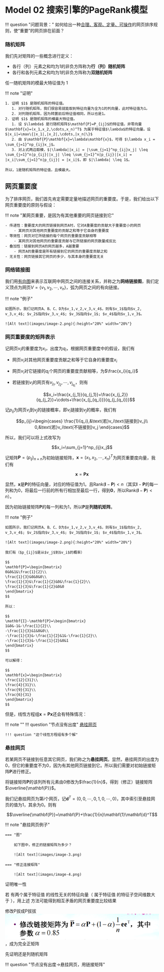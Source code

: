 # Model 02 搜索引擎的PageRank模型

!!! question "问题背景："
    如何给出一种<u>合理、客观、定量、可操作</u>的网页排序规则，使“重要”的网页排在前面？

### 随机矩阵

我们先对矩阵的一些概念进行定义：

- 各行（列）元素之和均为1的非负方阵称为**行（列）随机矩阵**
- 各行和各列元素之和均为1的非负方阵称为**双随机矩阵**


任一随机矩阵的模最大特征值为 1 

!!! note "证明"

    1. 证明 $1$ 是随机矩阵的特征值。
       1. 对行随机矩阵，我们很容易就能取到特征向量为全为1的列向量，此时特征值为1。
       2. 对列随机矩阵，因为转置前后特征值相同，所以也是1。
    2. 证明 $1$ 是随机矩阵的模最大特征值。
       1. 设 $\lambda$ 是行随机矩阵$\mathbf{P}=P_{ij}$的特征值，非零向量 $\mathbf{x}=(x_1,x_2,\cdots,x_n)^T$ 为属于特征值$\lambda$的特征向量。设$|x_i|=\max\{|x_1|,|x_2|,\cdots,|x_n|\}$
       2. 由 $\mathbf{P}\mathbf{x}=\lambda\mathbf{x}$，可得 $\lambda x_i = \sum_{j=1}^np_{ij}x_j$。
       3. 对上式两边取模，$|\lambda||x_i| = |\sum_{j=1}^np_{ij}x_j| \leq \sum_{j=1}^n|p_{ij}||x_j| \leq \sum_{j=1}^n|p_{ij}||x_i| = |x_i|\sum_{j=1}^n|p_{ij}| = |x_i|$，即 $|\lambda| \leq 1$。

    所以，1是随机矩阵的特征值，且模最大。

## 网页重要度

为了排序网页，我们首先肯定需要定量地描述网页的重要度。于是，我们给出以下网页重要度的原则与假设：

!!! note "某网页重要，是因为有其他重要的网页链接到它"

    - 传递性：重要度大的网页链接到网页A时，它对A重要度的贡献大于重要度小的网页
        - 某网页对其他网页重要度的贡献之和等于它自身的重要度
    - 等效性：网页对它所链接的每个网页的重要度贡献相等
        - 某网页对其他网页的重要度贡献与它所链接的网页数量成反比
    - 叠加性：链接到网页A的网页越多，A越重要
        - 网页A的重要度是所有链接到它的网页的重要度贡献之和
    - 无关性：网页链接其它网页的多少，与其本身的重要度无关

### 网络链接图

我们用<u>有向图</u>来表示互联网中网页之间的连接关系，并称之为**网络链接图**，我们定义顶点为网页$V=\{v_1,v_2,\cdots,v_n\}$，弧为网页之间的有向链接。

!!! note "例子"

    如图所示，我们记网页A、B、C、D为$v_1,v_2,v_3,v_4$，则有$v_1$指向$v_2, v_3,v_4$; $v_2$指向$v_3,v_4$; $v_3$指向$v_1$; $v_4$指向$v_1,v_3$。
    
    ![Alt text](images/image-2.png){:height="20%" width="20%"}

### 网页重要度的矩阵表示

记网页$v_i$的重要度为$x_i$，出度为$q_i$，根据网页重要度中的假设，我们有

- 网页$v_i$对其他网页重要度贡献之和等于它自身的重要度$x_i$
- 网页$v_i$对它链接的$q_i$个网页的重要度贡献相等，为$\frac{x_i}{q_i}$
- 若链接到$v_i$的网页有$v_{j_1},v_{j_2},\cdots,v_{j_{q_i}}$，则有

    $$x_i=\frac{x_{j_1}}{q_{j_1}}+\frac{x_{j_2}}{q_{j_2}}+\cdots+\frac{x_{j_{q_i}}}{q_{j_{q_i}}}$$

记$p_{ij}$为网页$v_i$到$v_j$的链接概率，即$v_i$链接到$v_j$的概率，我们有

$$p_{ij}=\begin{cases}
\frac{1}{q_i},&\text{若}v_i\text{链接到}v_j\\
0,&\text{若}v_i\text{不链接到}v_j
\end{cases}$$

所以，我们可以将上式改写为

$$x_i=\sum_{j=1}^np_{ij}x_j$$

记矩阵$\mathbf{P}=(p_{ij})_{n\times n}$为初始链接矩阵，$\mathbf{x}=(x_1,x_2,\cdots,x_n)^T$为网页重要度向量，我们有

$$\mathbf{x}=\mathbf{P}\mathbf{x}$$

显然，$\mathbf{x}$是$\mathbf{P}$的特征向量，对应的特征值为1。且$\text{Rank}(\mathbf{I}-\mathbf{P})<n$（其实$\mathbf{I}-\mathbf{P}$的每一列和为0，将最后一行前的所有行相加至最后一行，得到$\mathbf{0}$，所以$\text{Rank}(\mathbf{I}-\mathbf{P})<n$）。

因为初始链接矩阵$\mathbf{P}$的每一列和为1，所以$\mathbf{P}$是**列随机矩阵**。

!!! note "例子"

    如图所示，我们记网页A、B、C、D为$v_1,v_2,v_3,v_4$，则有$v_1$指向$v_2, v_3,v_4$; $v_2$指向$v_3,v_4$; $v_3$指向$v_1$; $v_4$指向$v_1,v_3$。
    
    ![Alt text](images/image-2.png){:height="20%" width="20%"}

    我们有（$p_{ij}$是从$v_j$到$v_i$的概率）

    $$
    \mathbf{P}=\begin{bmatrix}
    0&0&1&\frac{1}{2}\\
    \frac{1}{3}&0&0&0\\
    \frac{1}{3}&\frac{1}{2}&0&\frac{1}{2}\\
    \frac{1}{3}&\frac{1}{2}&0&0
    \end{bmatrix}
    $$

    所以：

    $$
    \mathbf{I}-\mathbf{P}=\begin{bmatrix}
    1&0&-1&-\frac{1}{2}\\
    -\frac{1}{3}&1&0&0\\
    -\frac{1}{3}&-\frac{1}{2}&1&-\frac{1}{2}\\
    -\frac{1}{3}&-\frac{1}{2}&0&1
    \end{bmatrix}
    $$

    可以解得：

    $$
    \mathbf{x}=\begin{bmatrix}
    \frac{12}{31}\\
    \frac{4}{31}\\
    \frac{9}{31}\\
    \frac{6}{31}
    \end{bmatrix}
    $$

但是，线性方程组$\mathbf{x}=\mathbf{P}\mathbf{x}$还会有特殊情况：

!!! note ""
    !!! question "节点没有出度"
        [悬挂网页](#_5)

    !!! question "这个线性方程组有多个解"

### 悬挂网页

若某网页不链接到任意其它网页，我们称之为**悬挂网页**。显然，悬挂网页的出度为0，但它的重要度不为0，因为有其他网页链接到它。所以我们需要对初始链接矩阵$\mathbf{P}$进行修正。

将链接矩阵$\mathbf{P}$的该列所有元素由$0$修改为$\frac{1}{n}$，得到（修正）链接矩阵$\overline{\mathbf{P}}$。

我们记悬挂网页为第$i$个网页，记$\mathbf{d}^T=(0,0,\cdots,0,1,0,\cdots,0)$，其中索引至悬挂网页的值为1，其余为0。则有

$$\overline{\mathbf{P}}=\mathbf{P}+\frac{1}{n}\mathbf{1}\mathbf{d}^T$$

!!! note "悬挂网页例子"
    
    === "图"
        
        如下图中，修正的链接矩阵为多少？

        ![Alt text](images/image-3.png)

    === "修正连接矩阵"

        ![Alt text](images/image-4.png)


证明唯一性

若 有两个属于特征值 的线性无关的特征向量（
属于特征值 的特征子空间维数大于 ），用上述
方法可能得到相互矛盾的网页重要度比较结果

修改P拔成P拔拔![Alt text](images/image-1.png)，成为完全正矩阵

先证明还是列随机矩阵


!!! question "节点没有出度->悬挂网页，用链接矩阵"
